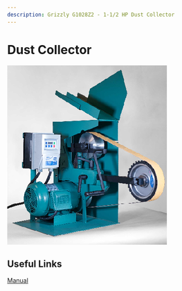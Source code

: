 ```yaml
---
description: Grizzly G1028Z2 - 1-1/2 HP Dust Collector
---
```


# Dust Collector

![](../.gitbook/assets/image%20%2823%29.png)

## Useful Links

[Manual](https://drive.google.com/open?id=1z6LVeRsN5nqyyAfivZhO3vtqQ7ff-w4k)

